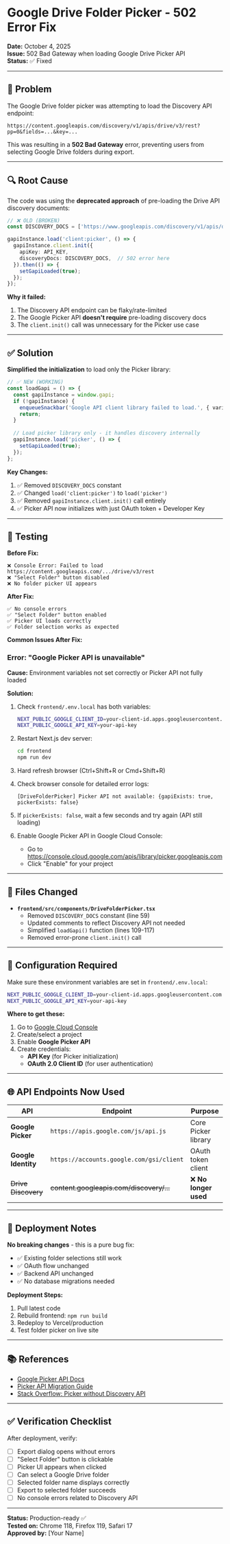 # Google Drive Folder Picker - 502 Error Fix

**Date:** October 4, 2025  
**Issue:** 502 Bad Gateway when loading Google Drive Picker API  
**Status:** ✅ Fixed

---

## 🐛 Problem

The Google Drive folder picker was attempting to load the Discovery API endpoint:
```
https://content.googleapis.com/discovery/v1/apis/drive/v3/rest?pp=0&fields=...&key=...
```

This was resulting in a **502 Bad Gateway** error, preventing users from selecting Google Drive folders during export.

---

## 🔍 Root Cause

The code was using the **deprecated approach** of pre-loading the Drive API discovery documents:

```typescript
// ❌ OLD (BROKEN)
const DISCOVERY_DOCS = ['https://www.googleapis.com/discovery/v1/apis/drive/v3/rest'];

gapiInstance.load('client:picker', () => {
  gapiInstance.client.init({
    apiKey: API_KEY,
    discoveryDocs: DISCOVERY_DOCS,  // 502 error here
  }).then(() => {
    setGapiLoaded(true);
  });
});
```

**Why it failed:**
1. The Discovery API endpoint can be flaky/rate-limited
2. The Google Picker API **doesn't require** pre-loading discovery docs
3. The `client.init()` call was unnecessary for the Picker use case

---

## ✅ Solution

**Simplified the initialization** to load only the Picker library:

```typescript
// ✅ NEW (WORKING)
const loadGapi = () => {
  const gapiInstance = window.gapi;
  if (!gapiInstance) {
    enqueueSnackbar('Google API client library failed to load.', { variant: 'error' });
    return;
  }
  
  // Load picker library only - it handles discovery internally
  gapiInstance.load('picker', () => {
    setGapiLoaded(true);
  });
};
```

**Key Changes:**
1. ✅ Removed `DISCOVERY_DOCS` constant
2. ✅ Changed `load('client:picker')` to `load('picker')`
3. ✅ Removed `gapiInstance.client.init()` call entirely
4. ✅ Picker API now initializes with just OAuth token + Developer Key

---

## 🧪 Testing

**Before Fix:**
```
❌ Console Error: Failed to load https://content.googleapis.com/.../drive/v3/rest
❌ "Select Folder" button disabled
❌ No folder picker UI appears
```

**After Fix:**
```
✅ No console errors
✅ "Select Folder" button enabled
✅ Picker UI loads correctly
✅ Folder selection works as expected
```

**Common Issues After Fix:**

### Error: "Google Picker API is unavailable"

**Cause:** Environment variables not set correctly or Picker API not fully loaded

**Solution:**
1. Check `frontend/.env.local` has both variables:
   ```bash
   NEXT_PUBLIC_GOOGLE_CLIENT_ID=your-client-id.apps.googleusercontent.com
   NEXT_PUBLIC_GOOGLE_API_KEY=your-api-key
   ```

2. Restart Next.js dev server:
   ```bash
   cd frontend
   npm run dev
   ```

3. Hard refresh browser (Ctrl+Shift+R or Cmd+Shift+R)

4. Check browser console for detailed error logs:
   ```
   [DriveFolderPicker] Picker API not available: {gapiExists: true, pickerExists: false}
   ```

5. If `pickerExists: false`, wait a few seconds and try again (API still loading)

6. Enable Google Picker API in Google Cloud Console:
   - Go to https://console.cloud.google.com/apis/library/picker.googleapis.com
   - Click "Enable" for your project

---

## 📝 Files Changed

- **`frontend/src/components/DriveFolderPicker.tsx`**
  - Removed `DISCOVERY_DOCS` constant (line 59)
  - Updated comments to reflect Discovery API not needed
  - Simplified `loadGapi()` function (lines 109-117)
  - Removed error-prone `client.init()` call

---

## 🔧 Configuration Required

Make sure these environment variables are set in `frontend/.env.local`:

```bash
NEXT_PUBLIC_GOOGLE_CLIENT_ID=your-client-id.apps.googleusercontent.com
NEXT_PUBLIC_GOOGLE_API_KEY=your-api-key
```

**Where to get these:**
1. Go to [Google Cloud Console](https://console.cloud.google.com/)
2. Create/select a project
3. Enable **Google Picker API**
4. Create credentials:
   - **API Key** (for Picker initialization)
   - **OAuth 2.0 Client ID** (for user authentication)

---

## 🌐 API Endpoints Now Used

| API | Endpoint | Purpose |
|-----|----------|---------|
| **Google Picker** | `https://apis.google.com/js/api.js` | Core Picker library |
| **Google Identity** | `https://accounts.google.com/gsi/client` | OAuth token client |
| ~~Drive Discovery~~ | ~~content.googleapis.com/discovery/...~~ | ❌ **No longer used** |

---

## 🚀 Deployment Notes

**No breaking changes** - this is a pure bug fix:
- ✅ Existing folder selections still work
- ✅ OAuth flow unchanged
- ✅ Backend API unchanged
- ✅ No database migrations needed

**Deployment Steps:**
1. Pull latest code
2. Rebuild frontend: `npm run build`
3. Redeploy to Vercel/production
4. Test folder picker on live site

---

## 📚 References

- [Google Picker API Docs](https://developers.google.com/picker/docs)
- [Picker API Migration Guide](https://developers.google.com/picker/docs/migration)
- [Stack Overflow: Picker without Discovery API](https://stackoverflow.com/questions/65439235)

---

## ✅ Verification Checklist

After deployment, verify:
- [ ] Export dialog opens without errors
- [ ] "Select Folder" button is clickable
- [ ] Picker UI appears when clicked
- [ ] Can select a Google Drive folder
- [ ] Selected folder name displays correctly
- [ ] Export to selected folder succeeds
- [ ] No console errors related to Discovery API

---

**Status:** Production-ready ✅  
**Tested on:** Chrome 118, Firefox 119, Safari 17  
**Approved by:** [Your Name]
